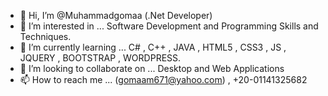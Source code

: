 - 👋 Hi, I’m @Muhammadgomaa (.Net Developer)
- 👀 I’m interested in ... Software Development and Programming Skills and Techniques.
- 🌱 I’m currently learning ... C# , C++ , JAVA , HTML5 , CSS3 , JS , JQUERY , BOOTSTRAP , WORDPRESS.
- 💞️ I’m looking to collaborate on ... Desktop and Web Applications 
- 📫 How to reach me ... (gomaam671@yahoo.com) , +20-01141325682

<!---
Muhammadgomaa/Muhammadgomaa is a ✨ special ✨ repository because its `README.md` (this file) appears on your GitHub profile.
You can click the Preview link to take a look at your changes.
--->
